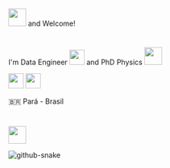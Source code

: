 # 

<img src="https://cdn-icons-png.flaticon.com/512/3662/3662962.png" width="35" height="35"> and Welcome!


#
I'm Data Engineer <img src="https://cdn-icons-png.flaticon.com/512/2980/2980479.png" width="30" height="30"> and PhD Physics <img src="https://cdn-icons-png.flaticon.com/512/882/882991.png" width="35" height="35"> 


<img src="https://cdn-icons-png.flaticon.com/512/1822/1822899.png" width="30" height="30"> <img src="https://cdn-icons-png.flaticon.com/512/3962/3962076.png" width="30" height="30">


:brazil: Pará - Brasil
#


[<img src="https://cdn-icons-png.flaticon.com/512/3536/3536505.png" width="35" height="35">](https://www.linkedin.com/in/felipe-santos-a6057b1a0)


<picture>
  <source media="(prefers-color-scheme: dark)" srcset="github-snake-dark.svg">
  <source media="(prefers-color-scheme: light)" srcset="github-snake.svg">
  <img alt="github-snake" src="github-snake.svg">
</picture>

